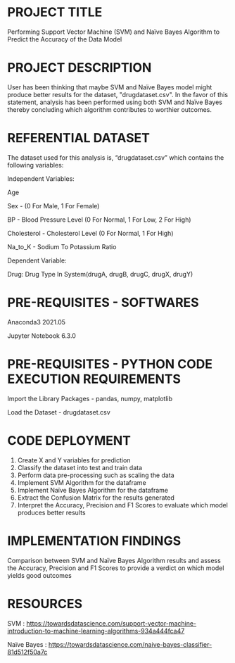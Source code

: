 # PROJECT TITLE

Performing Support Vector Machine (SVM) and Naïve Bayes Algorithm to Predict the Accuracy of the Data Model

# PROJECT DESCRIPTION

User has been thinking that maybe SVM and Naïve Bayes model might produce better results for the dataset, "drugdataset.csv". 
In the favor of this statement, analysis has been performed using both SVM and Naïve Bayes thereby concluding which algorithm contributes to worthier outcomes.

# REFERENTIAL DATASET

The dataset used for this analysis is, “drugdataset.csv” which contains the following variables:

Independent Variables:

Age

Sex - (0 For Male, 1 For Female)

BP - Blood Pressure Level (0 For Normal, 1 For Low, 2 For High)

Cholesterol - Cholesterol Level (0 For Normal, 1 For High)

Na_to_K - Sodium To Potassium Ratio

Dependent Variable:

Drug: Drug Type In System(drugA, drugB, drugC, drugX, drugY)

# PRE-REQUISITES - SOFTWARES

Anaconda3 2021.05

Jupyter Notebook 6.3.0

# PRE-REQUISITES - PYTHON CODE EXECUTION REQUIREMENTS

Import the Library Packages - pandas, numpy, matplotlib

Load the Dataset - drugdataset.csv

# CODE DEPLOYMENT

1) Create X and Y variables for prediction
2) Classify the dataset into test and train data
3) Perform data pre-processing such as scaling the data
4) Implement SVM Algorithm for the dataframe
5) Implement Naïve Bayes Algorithm for the dataframe
6) Extract the Confusion Matrix for the results generated
7) Interpret the Accuracy, Precision and F1 Scores to evaluate which model produces better results

# IMPLEMENTATION FINDINGS

Comparison between SVM and Naïve Bayes Algorithm results and assess the Accuracy, Precision and F1 Scores to provide a verdict on which model yields good outcomes

# RESOURCES

SVM : https://towardsdatascience.com/support-vector-machine-introduction-to-machine-learning-algorithms-934a444fca47

Naïve Bayes : https://towardsdatascience.com/naive-bayes-classifier-81d512f50a7c

